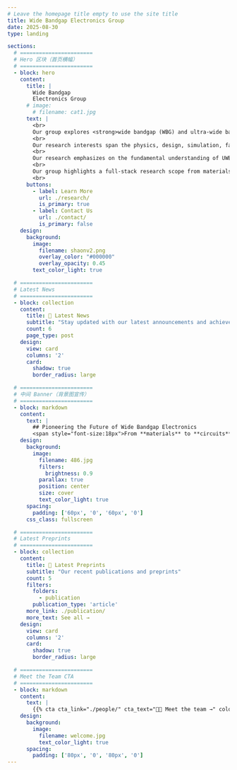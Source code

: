 ```yaml
---
# Leave the homepage title empty to use the site title
title: Wide Bandgap Electronics Group
date: 2025-08-30
type: landing

sections:
  # =======================
  # Hero 区块（首页横幅）
  # =======================
  - block: hero
    content:
      title: |
        Wide Bandgap  
        Electronics Group
      # image:
        # filename: cat1.jpg
      text: |
        <br>
        Our group explores <strong>wide bandgap (WBG) and ultra-wide bandgap (UWBG)</strong> materials and devices in electronic applications. 
        <br>
        Our research interests span the physics, design, simulation, fabrication, characterization, reliability, robustess, packaging, and circuit applications of WBG and UWBG devices.
        <br>
        Our research emphasizes on the fundamental understanding of UWB/UWBG devices, their new applications in power, RF, sensing, and computing applications, as well as the relevant material-device co-design with machine learning.
        <br>
        Our group highlights a full-stack research scope from materials and devices to circuits and algorithms, and the seamless collaborations with the industry.
        <br>
      buttons:
        - label: Learn More
          url: ./research/
          is_primary: true
        - label: Contact Us
          url: ./contact/
          is_primary: false
    design:
      background:
        image:
          filename: shaonv2.png
          overlay_color: "#000000"
          overlay_opacity: 0.45
        text_color_light: true

  # =======================
  # Latest News
  # =======================
  - block: collection
    content:
      title: 📰 Latest News
      subtitle: "Stay updated with our latest announcements and achievements"
      count: 6
      page_type: post
    design:
      view: card
      columns: '2'
      card:
        shadow: true
        border_radius: large

  # =======================
  # 中间 Banner（背景图宣传）
  # =======================
  - block: markdown
    content:
      text: |
        ## Pioneering the Future of Wide Bandgap Electronics  
        <span style="font-size:18px">From **materials** to **circuits** — full-stack innovation.</span>
    design:
      background:
        image: 
          filename: 486.jpg
          filters:
            brightness: 0.9
          parallax: true
          position: center
          size: cover
          text_color_light: true
      spacing:
        padding: ['60px', '0', '60px', '0']
      css_class: fullscreen

  # =======================
  # Latest Preprints
  # =======================
  - block: collection
    content:
      title: 📑 Latest Preprints
      subtitle: "Our recent publications and preprints"
      count: 5
      filters:
        folders:
          - publication
        publication_type: 'article'
      more_link: ./publication/
      more_text: See all →
    design:
      view: card
      columns: '2'
      card:
        shadow: true
        border_radius: large

  # =======================
  # Meet the Team CTA
  # =======================
  - block: markdown
    content:
      text: |
        {{% cta cta_link="./people/" cta_text="👩‍🔬 Meet the team →" color="primary" %}}
    design:
      background:
        image:
          filename: welcome.jpg
          text_color_light: true
      spacing:
        padding: ['80px', '0', '80px', '0']
---
```

